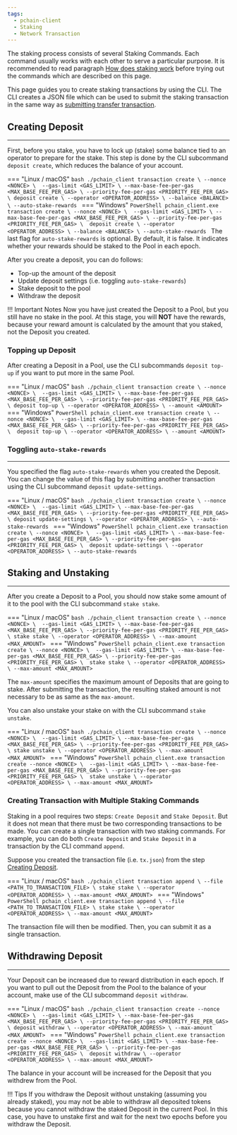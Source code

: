 ```yaml
---
tags:
  - pchain-client
  - Staking
  - Network Transaction
---
```


The staking process consists of several Staking Commands. Each command usually works with each other to serve a particular purpose. It is recommended to read paragraph [How does staking work](../concepts/staking/how_does_staking_work.md#how-does-staking-work) before trying out the commands which are described on this page.

This page guides you to create staking transactions by using the CLI. The CLI creates a JSON file which can be used to submit the staking transaction in the same way as [submitting transfer transaction](./transfer.md#submitting-transaction).

## Creating Deposit
---

First, before you stake, you have to lock up (stake) some balance tied to an operator to prepare for the stake. This step is done by the CLI subcommand `deposit create`, which reduces the balance of your account.

=== "Linux / macOS"
    ```bash
    ./pchain_client transaction create \
    --nonce <NONCE> \ 
    --gas-limit <GAS_LIMIT> \
    --max-base-fee-per-gas <MAX_BASE_FEE_PER_GAS> \
    --priority-fee-per-gas <PRIORITY_FEE_PER_GAS> \
    deposit create \
    --operator <OPERATOR_ADDRESS> \
    --balance <BALANCE> \
    --auto-stake-rewards
    ```
=== "Windows"
    ```PowerShell
    pchain_client.exe transaction create \
    --nonce <NONCE> \ 
    --gas-limit <GAS_LIMIT> \
    --max-base-fee-per-gas <MAX_BASE_FEE_PER_GAS> \
    --priority-fee-per-gas <PRIORITY_FEE_PER_GAS> \ 
    deposit create \
    --operator <OPERATOR_ADDRESS> \
    --balance <BALANCE> \
    --auto-stake-rewards
    ```
The last flag for `auto-stake-rewards` is optional. By default, it is false. It indicates whether your rewards should be staked to the Pool in each epoch.

After you create a deposit, you can do follows:

- Top-up the amount of the deposit
- Update deposit settings (i.e. toggling `auto-stake-rewards`)
- Stake deposit to the pool
- Withdraw the deposit

!!! Important Notes
    Now you have just created the Deposit to a Pool, but you still have no stake in the pool. At this stage, you will **NOT** have the rewards, because your reward amount is calculated by the amount that you staked, not the Deposit you created.

### Topping up Deposit

After creating a Deposit in a Pool, use the CLI subcommands `deposit top-up` if you want to put more in the same Pool. 

=== "Linux / macOS"
    ```bash
    ./pchain_client transaction create \
    --nonce <NONCE> \ 
    --gas-limit <GAS_LIMIT> \
    --max-base-fee-per-gas <MAX_BASE_FEE_PER_GAS> \
    --priority-fee-per-gas <PRIORITY_FEE_PER_GAS> \
    deposit top-up \
    --operator <OPERATOR_ADDRESS> \
    --amount <AMOUNT>
    ```
=== "Windows"
    ```PowerShell
    pchain_client.exe transaction create \
    --nonce <NONCE> \ 
    --gas-limit <GAS_LIMIT> \
    --max-base-fee-per-gas <MAX_BASE_FEE_PER_GAS> \
    --priority-fee-per-gas <PRIORITY_FEE_PER_GAS> \ 
    deposit top-up \
    --operator <OPERATOR_ADDRESS> \
    --amount <AMOUNT>
    ```

### Toggling `auto-stake-rewards`
---

You specified the flag `auto-stake-rewards` when you created the Deposit. You can change the value of this flag by submitting another transaction using the CLI subcommand `deposit update-settings`.

=== "Linux / macOS"
    ```bash
    ./pchain_client transaction create \
    --nonce <NONCE> \ 
    --gas-limit <GAS_LIMIT> \
    --max-base-fee-per-gas <MAX_BASE_FEE_PER_GAS> \
    --priority-fee-per-gas <PRIORITY_FEE_PER_GAS> \
    deposit update-settings \
    --operator <OPERATOR_ADDRESS> \
    --auto-stake-rewards
    ```
=== "Windows"
    ```PowerShell
    pchain_client.exe transaction create \
    --nonce <NONCE> \ 
    --gas-limit <GAS_LIMIT> \
    --max-base-fee-per-gas <MAX_BASE_FEE_PER_GAS> \
    --priority-fee-per-gas <PRIORITY_FEE_PER_GAS> \ 
    deposit update-settings \
    --operator <OPERATOR_ADDRESS> \
    --auto-stake-rewards
    ```

## Staking and Unstaking
---

After you create a Deposit to a Pool, you should now stake some amount of it to the pool with the CLI subcommand `stake stake`.  

=== "Linux / macOS"
    ```bash
    ./pchain_client transaction create \
    --nonce <NONCE> \ 
    --gas-limit <GAS_LIMIT> \
    --max-base-fee-per-gas <MAX_BASE_FEE_PER_GAS> \
    --priority-fee-per-gas <PRIORITY_FEE_PER_GAS> \
    stake stake \
    --operator <OPERATOR_ADDRESS> \
    --max-amount <MAX_AMOUNT>
    ```
=== "Windows"
    ```PowerShell
    pchain_client.exe transaction create \
    --nonce <NONCE> \ 
    --gas-limit <GAS_LIMIT> \
    --max-base-fee-per-gas <MAX_BASE_FEE_PER_GAS> \
    --priority-fee-per-gas <PRIORITY_FEE_PER_GAS> \ 
    stake stake \
    --operator <OPERATOR_ADDRESS> \
    --max-amount <MAX_AMOUNT>
    ```

The `max-amount` specifies the maximum amount of Deposits that are going to stake. After submitting the transaction, the resulting staked amount is not necessary to be as same as the `max-amount`.

You can also unstake your stake on with the CLI subcommand `stake unstake`.

=== "Linux / macOS"
    ```bash
    ./pchain_client transaction create \
    --nonce <NONCE> \ 
    --gas-limit <GAS_LIMIT> \
    --max-base-fee-per-gas <MAX_BASE_FEE_PER_GAS> \
    --priority-fee-per-gas <PRIORITY_FEE_PER_GAS> \
    stake unstake \
    --operator <OPERATOR_ADDRESS> \
    --max-amount <MAX_AMOUNT>
    ```
=== "Windows"
    ```PowerShell
    pchain_client.exe transaction create
    --nonce <NONCE> \ 
    --gas-limit <GAS_LIMIT> \
    --max-base-fee-per-gas <MAX_BASE_FEE_PER_GAS> \
    --priority-fee-per-gas <PRIORITY_FEE_PER_GAS> \ 
    stake unstake \
    --operator <OPERATOR_ADDRESS> \
    --max-amount <MAX_AMOUNT>
    ```

### Creating Transaction with Multiple Staking Commands

Staking in a pool requires two steps: `Create Deposit` and `Stake Deposit`. But it does not mean that there must be two corresponding transactions to be made. You can create a single transaction with two staking commands. For example, you can do both `Create Deposit` and `Stake Deposit` in a transaction by the CLI command `append`.

Suppose you created the transaction file (i.e. `tx.json`) from the step [Creating Deposit](#creating-deposit).

=== "Linux / macOS"
    ```bash
    ./pchain_client transaction append \
    --file <PATH_TO_TRANSACTION_FILE> \
    stake stake \
    --operator <OPERATOR_ADDRESS> \
    --max-amount <MAX_AMOUNT>
    ```
=== "Windows"
    ```PowerShell
    pchain_client.exe transaction append \
    --file <PATH_TO_TRANSACTION_FILE> \
    stake stake \
    --operator <OPERATOR_ADDRESS> \
    --max-amount <MAX_AMOUNT>
    ```

The transaction file will then be modified. Then, you can submit it as a single transaction.

## Withdrawing Deposit
---

Your Deposit can be increased due to reward distribution in each epoch. If you want to pull out the Deposit from the Pool to the balance of your account, make use of the CLI subcommand `deposit withdraw`.

=== "Linux / macOS"
    ```bash
    ./pchain_client transaction create
    --nonce <NONCE> \ 
    --gas-limit <GAS_LIMIT> \
    --max-base-fee-per-gas <MAX_BASE_FEE_PER_GAS> \
    --priority-fee-per-gas <PRIORITY_FEE_PER_GAS> \
    deposit withdraw \
    --operator <OPERATOR_ADDRESS> \
    --max-amount <MAX_AMOUNT>
    ```
=== "Windows"
    ```PowerShell
    pchain_client.exe transaction create
    --nonce <NONCE> \ 
    --gas-limit <GAS_LIMIT> \
    --max-base-fee-per-gas <MAX_BASE_FEE_PER_GAS> \
    --priority-fee-per-gas <PRIORITY_FEE_PER_GAS> \ 
    deposit withdraw \
    --operator <OPERATOR_ADDRESS> \
    --max-amount <MAX_AMOUNT>
    ```

The balance in your account will be increased for the Deposit that you withdrew from the Pool.

!!! Tips
    If you withdraw the Deposit without unstaking (assuming you already staked), you may not be able to withdraw all deposited tokens because you cannot withdraw the staked Deposit in the current Pool. In this case, you have to unstake first and wait for the next two epochs before you withdraw the Deposit.
